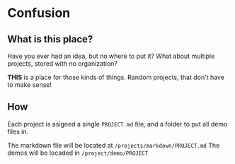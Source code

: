 # Confusion

## What is this place?

Have you ever had an idea, but no where to put it? What about multiple projects, stored with no organization?

**THIS** is a place for those kinds of things. Random projects, that don't have to make sense!

## How

Each project is asigned a single `PROJECT.md` file, and a folder to put all demo files in.

The markdown file will be located at `/projects/markdown/PROJECT.md`
The demos will be locaded in `/project/demo/PROJECT`

